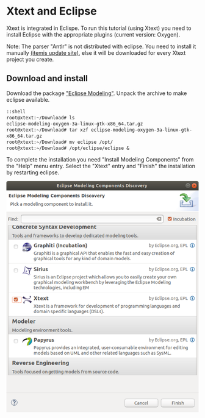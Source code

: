 # Xtext and Eclipse

Xtext is integrated in Eclispe.
To run this tutorial (using Xtext) you need to install Eclipse with the appropriate
plugins (current version: Oxygen).

Note: The parser "Antlr" is not distributed with eclipse. You need to install
it manually [(itemis update site)](http://download.itemis.de/updates),
else it will be downloaded for every Xtext project you create.


## Download and install

Download the package
["Eclipse Modeling"](http://www.eclipse.org/downloads/packages/).
Unpack the archive to make eclipse available.

    ::shell
    root@xtext:~/Download# ls
    eclipse-modeling-oxygen-3a-linux-gtk-x86_64.tar.gz
    root@xtext:~/Download# tar xzf eclipse-modeling-oxygen-3a-linux-gtk-x86_64.tar.gz
    root@xtext:~/Download# mv eclipse /opt/
    root@xtext:~/Download# /opt/eclipse/eclipse &


To complete the installation you need "Install Modeling Components" from the
"Help" menu entry. Select the "Xtext" entry and "Finish" the installation by
restarting eclipse.

![install dialog](images/xtext_install.png "select the Xtext component")



